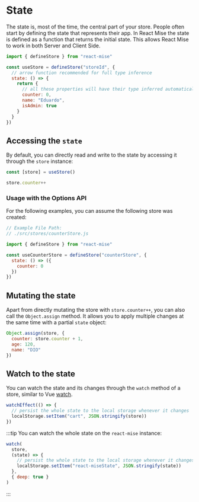 # State

The state is, most of the time, the central part of your store. People often start by defining the state that represents their app. In React Mise the state is defined as a function that returns the initial state. This allows React Mise to work in both Server and Client Side.

```js
import { defineStore } from "react-mise"

const useStore = defineStore("storeId", {
  // arrow function recommended for full type inference
  state: () => {
    return {
      // all these properties will have their type inferred automatically
      counter: 0,
      name: "Eduardo",
      isAdmin: true
    }
  }
})
```

## Accessing the `state`

By default, you can directly read and write to the state by accessing it through the `store` instance:

```js
const [store] = useStore()

store.counter++
```

### Usage with the Options API

For the following examples, you can assume the following store was created:

```js
// Example File Path:
// ./src/stores/counterStore.js

import { defineStore } from "react-mise"

const useCounterStore = defineStore("counterStore", {
  state: () => ({
    counter: 0
  })
})
```

## Mutating the state

<!-- TODO: disable this with `strictMode` -->

Apart from directly mutating the store with `store.counter++`, you can also call the `Object.assign` method. It allows you to apply multiple changes at the same time with a partial `state` object:

```js
Object.assign(store, {
  counter: store.counter + 1,
  age: 120,
  name: "DIO"
})
```

## Watch to the state

You can watch the state and its changes through the `watch` method of a store, similar to Vue [watch](https://vuejs.org/guide/essentials/watchers.html).

```js
watchEffect(() => {
  // persist the whole state to the local storage whenever it changes
  localStorage.setItem("cart", JSON.stringify(store))
})
```

:::tip
You can watch the whole state on the `react-mise` instance:

```js
watch(
  store,
  (state) => {
    // persist the whole state to the local storage whenever it changes
    localStorage.setItem("react-miseState", JSON.stringify(state))
  },
  { deep: true }
)
```

:::
